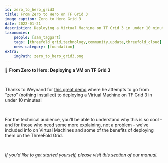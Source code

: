 ```yaml
---
id: zero_to_hero_grid3
title: From Zero to Hero on TF Grid 3
image_caption: Zero to Hero Grid 3
date: 2022-01-21
description: Deploying a Virtual Machine on TF Grid 3 in under 10 minutes!
taxonomies:
    people: [sam_taggart]
    tags: [threefold_grid,technology,community,update,threefold_cloud]
    news-category: [foundation]
extra:
    imgPath: zero_to_hero_grid3.png
---
```


🦸 **From Zero to Hero: Deploying a VM on TF Grid 3**

<br/>

Thanks to Weynand for [this great demo](https://forum.threefold.io/t/from-zero-to-hero-deploying-a-virtual-machine-on-tf-grid-3-in-under-10-minutes/1803) where he attempts to go from “zero” (nothing installed) to deploying a Virtual Machine on TF Grid 3 in under 10 minutes!

<br/>

For the technical audience, you’ll be able to understand why this is so cool – and for those who need some more explaining, not a problem – we’ve included info on Virtual Machines and some of the benefits of deploying them on the ThreeFold Grid.

<br/>

*If you’d like to get started yourself, please visit [this section](https://library.threefold.me/info/manual/#/getstarted/manual__tfgrid3_getstarted) of our manual.*